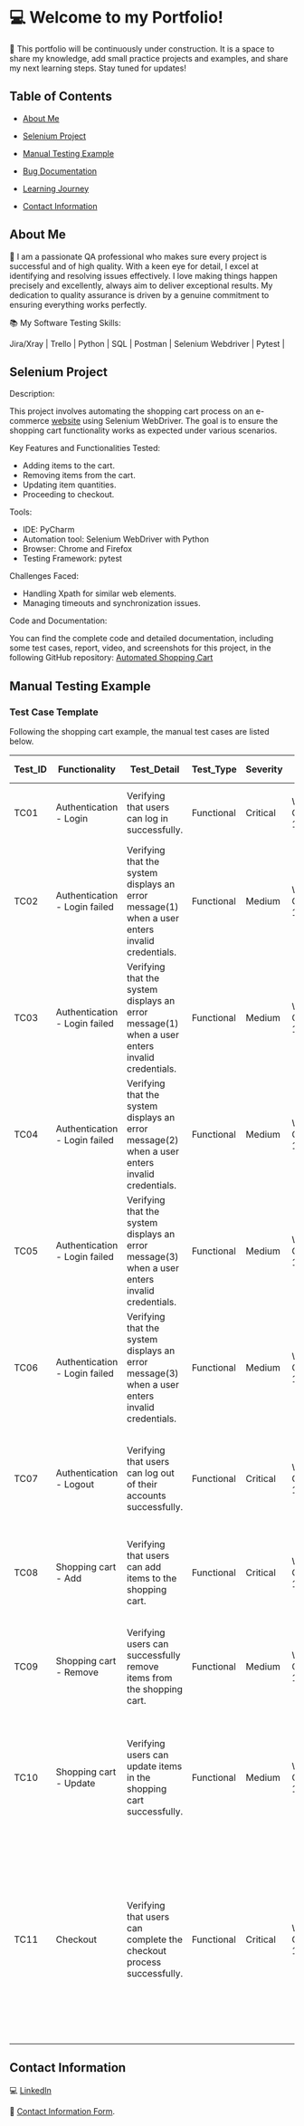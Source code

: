 
# :computer: Welcome to my Portfolio!

🔨 This portfolio will be continuously under construction. It is a space to share my knowledge, add small practice projects and examples, and share my next learning steps. Stay tuned for updates!


## Table of Contents

- [About Me](#about-me) 

- [Selenium Project](#selenium-project)

- [Manual Testing Example](#manual-testing-example)

- [Bug Documentation](#bug-documentation)

- [Learning Journey](#learning-journey)

- [Contact Information](#contact-information)

    
  
## About Me 

👩 I am a passionate QA professional who makes sure every project is successful and of high quality. With a keen eye for detail, I excel at identifying and resolving issues effectively. I love making things happen precisely and excellently, always aim to deliver exceptional results. My dedication to quality assurance is driven by a genuine commitment to ensuring everything works perfectly.

:books: My Software Testing Skills:

Jira/Xray | Trello | Python | SQL | Postman | Selenium Webdriver | Pytest |



## Selenium Project

Description: 

This project involves automating the shopping cart process on an e-commerce [website](https://www.saucedemo.com/) using Selenium WebDriver. The goal is to ensure the shopping cart functionality works as expected under various scenarios.

Key Features and Functionalities Tested:

- Adding items to the cart.
- Removing items from the cart.
- Updating item quantities.
- Proceeding to checkout.

Tools:

- IDE: PyCharm
- Automation tool: Selenium WebDriver with Python
- Browser: Chrome and Firefox
- Testing Framework: pytest

Challenges Faced:

- Handling Xpath for similar web elements.
- Managing timeouts and synchronization issues.

Code and Documentation:

You can find the complete code and detailed documentation, including some test cases, report, video, and screenshots for this project, in the following GitHub repository:
 [Automated Shopping Cart](https://github.com/AndLSC/Automated_Shopping_Cart.git)




## Manual Testing Example

### Test Case Template
Following the shopping cart example, the manual test cases are listed below.

| **Test_ID**| **Functionality**   | **Test_Detail**   | **Test_Type**   | **Severity**   | **Device and Browser**  |**Preconditions**   | **Test_Data**   | **Steps_Description**   | **Expected_Result**   | **Obtained_Result**   | **Test Status**| **Test Evidence**|
|---------------------|---------------------|-------------------|-----------------|----------------|---------------------|-----------------|-------------|:-------------|-----------------------|-----------------------|-------------------|---------------------|
| TC01  | Authentication - Login | Verifying that users can log in successfully.|Functional | Critical | Windows 10-Chrome(version 126.0.6478.183) |  Credentials are valid. | Username: standard_user Password: secret_sauce | 1. Go to [Website](https://www.saucedemo.com).<br>2. Type username and password.<br>3. Click on the button "Login" | User must be redirected to the URL of [inventory page](https://www.saucedemo.com/inventory.html) | Inventory page is displayed.| Pass | [Login_1](https://github.com/AndLSC/Automated_Shopping_Cart/blob/main/Screenshots/1.authetication/test_login/test_login_1.png)<br>[Login_2](https://github.com/AndLSC/Automated_Shopping_Cart/blob/main/Screenshots/1.authetication/test_login/test_login_2.png)| 
| TC02  | Authentication - Login failed | Verifying that the system displays an error message(1) when a user enters invalid credentials.  |Functional | Medium | Windows 10-Chrome(version 126.0.6478.183) | Credentials are not valid. | Username: standard_user Password: incorrect | 1. Go to [Website](https://www.saucedemo.com)<br>2. Type username and password.<br>3. Click on the button "Login" | System must display the following error message(1): "Username and password do not match any user in this service"  | Error message(1) is displayed.| Pass | [LogFailed_1](https://github.com/AndLSC/Automated_Shopping_Cart/blob/main/Screenshots/1.authetication/test_login_failed/test_login_failed_1.png)| 
| TC03  | Authentication - Login failed | Verifying that the system displays an error message(1) when a user enters invalid credentials.  |Functional | Medium | Windows 10-Chrome(version 126.0.6478.183) | Credentials are not valid. | Username: incorrect Password: secret_sauce | 1. Go to [Website](https://www.saucedemo.com)<br>2. Type username and password.<br>3. Click on the button "Login" | System must display the following error message(1): "Username and password do not match any user in this service"  | Error message(1) is displayed.| Pass | [LogFailed_2](https://github.com/AndLSC/Automated_Shopping_Cart/blob/main/Screenshots/1.authetication/test_login_failed/test_login_failed_2.png)|
| TC04  | Authentication - Login failed | Verifying that the system displays an error message(2) when a user enters invalid credentials.  |Functional | Medium | Windows 10-Chrome(version 126.0.6478.183) | Credentials are not valid. | Username: standard_user Password:| 1. Go to [Website](https://www.saucedemo.com)<br>2. Type username and password.<br>3. Click on the button "Login" | System must display the following error message (2): "Password is required"  | Error message(2) is displayed.| Pass | [LogFailed_3](https://github.com/AndLSC/Automated_Shopping_Cart/blob/main/Screenshots/1.authetication/test_login_failed/test_login_failed_3.png)|
| TC05  | Authentication - Login failed | Verifying that the system displays an error message(3) when a user enters invalid credentials.  |Functional | Medium | Windows 10-Chrome(version 126.0.6478.183) | Credentials are not valid. | Username:   Password: secret_sauce| 1. Go to [Website](https://www.saucedemo.com)<br>2. Type username and password.<br>3. Click on the button "Login" | System must display the following error message(3): "Username is required"  | Error message is displayed(3).| Pass | [LogFailed_4](https://github.com/AndLSC/Automated_Shopping_Cart/blob/main/Screenshots/1.authetication/test_login_failed/test_login_failed_4.png)|
| TC06  | Authentication - Login failed | Verifying that the system displays an error message(3) when a user enters invalid credentials.  |Functional | Medium | Windows 10-Chrome(version 126.0.6478.183) | Credentials are not valid. | Username:   Password: | 1. Go to [Website](https://www.saucedemo.com)<br>2. Type username and password.<br>3. Click on the button "Login" | System must display the following error message(3): "Username is required"  | Error message is displayed(3).| Pass | [LogFailed_5](https://github.com/AndLSC/Automated_Shopping_Cart/blob/main/Screenshots/1.authetication/test_login_failed/test_login_failed_5.png)|
| TC07  | Authentication - Logout | Verifying that users can log out of their accounts successfully.  |Functional | Critical | Windows 10-Chrome(version 126.0.6478.183) | Credentials are valid. | Username: standard_user Password: secret_sauce | 1. Go to [Website](https://www.saucedemo.com)<br>2. Type username and password.<br>3. Click on the button "Login".<br>4. Click on the top left menu.<br>5. Click on the logout option.| [Login](https://www.saucedemo.com) page must be displayed | Login page is displayed.| Pass | [Logout_1](https://github.com/AndLSC/Automated_Shopping_Cart/blob/main/Screenshots/1.authetication/test_logout/test_logout_1.png) [Logout_2](https://github.com/AndLSC/Automated_Shopping_Cart/blob/main/Screenshots/1.authetication/test_logout/test_logout_1.png)|
| TC08  | Shopping cart - Add | Verifying that users can add items to the shopping cart.  |Functional | Critical | Windows 10-Chrome(version 126.0.6478.183) | User logs in successfully. | Username: standard_user Password: secret_sauce | 1. Click on the button "Add to cart" of any product.<br>2. Click on the shopping cart icon.| Items must be added to the shopping cart | Items were added to the shopping cart successfully. | Pass | [Add_1](https://github.com/AndLSC/Automated_Shopping_Cart/blob/main/Screenshots/2.shopping_cart/test_add_items_to_cart/test_add_items_to_cart_1.png)<br>[Add_2](https://github.com/AndLSC/Automated_Shopping_Cart/blob/main/Screenshots/2.shopping_cart/test_add_items_to_cart/test_add_items_to_cart_2.png)|
| TC09  | Shopping cart - Remove | Verifying users can successfully remove items from the shopping cart.  |Functional | Medium | Windows 10-Chrome(version 126.0.6478.183) | User logs in successfully. | Username: standard_user Password: secret_sauce | 1. Click on the button "Add to cart" of any product.<br>2. Click on the shopping cart icon.<br>3. Click on the button "Remove".| Shopping cart must be empty | Shopping cart is empty. | Pass | [Remove_1](https://github.com/AndLSC/Automated_Shopping_Cart/blob/main/Screenshots/2.shopping_cart/test_remove_items_from_cart/test_remove_items_from_cart_1.png)<br>[Remove_2](https://github.com/AndLSC/Automated_Shopping_Cart/blob/main/Screenshots/2.shopping_cart/test_remove_items_from_cart/test_remove_items_from_cart_2.png)<br>[Remove_3](https://github.com/AndLSC/Automated_Shopping_Cart/blob/main/Screenshots/2.shopping_cart/test_remove_items_from_cart/test_remove_items_from_cart_3.png)|
| TC10  | Shopping cart - Update | Verifying users can update items in the shopping cart successfully.  |Functional | Medium | Windows 10-Chrome(version 126.0.6478.183) | User logs in successfully. | Username: standard_user Password: secret_sauce | 1. Click on the shopping cart icon.<br>2. Click on the button "Remove".<br>3. Click on the button "Continue Shopping".<br>4. Repeat steps 1 and 2. | Shopping cart must be updated with new items added | Shopping cart is updated. | Pass | [Update_1](https://github
| TC11  | Checkout | Verifying that users can complete the checkout process successfully.  |Functional | Critical | Windows 10-Chrome(version 126.0.6478.183) | 1. User logs in successfully. 2. Items were added to the shopping cart. | Username: standar_user Password: secret_sauce | 1. Click on the shopping cart icon.<br>2. Click on the button "Checkout".<br>3. Fill in the form with sample data.<br>4. Click on the button "Continue".<br>5. Validate the information displayed.<br>6. Click on the button "Finish".<br>7. Click on the button "Back Home".| 1. The checkout process must be successful.<br>2. The home page must be displayed. | The checkout process is successful and the home page is displayed. | Pass | [checkout_1](https://github.com/AndLSC/Automated_Shopping_Cart/blob/main/Screenshots/3.checkout/test_checkout_1.png)<br>[checkout_2](https://github.com/AndLSC/Automated_Shopping_Cart/blob/main/Screenshots/3.checkout/test_checkout_2.png)<br>[checkout_3](https://github.com/AndLSC/Automated_Shopping_Cart/blob/main/Screenshots/3.checkout/test_checkout_3.png)<br>[checkout_4](https://github.com/AndLSC/Automated_Shopping_Cart/blob/main/Screenshots/3.checkout/test_checkout_4.png)<br>[checkout_5](https://github.com/AndLSC/Automated_Shopping_Cart/blob/main/Screenshots/3.checkout/test_checkout_5.png)


  
## Contact Information


💻 [LinkedIn](https://www.linkedin.com/in/andreinasoto/)

📧 [Contact Information Form](https://forms.gle/M9kkbVYsDNM4Zr1V8).
